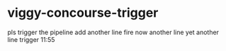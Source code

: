 # viggy-concourse-trigger
pls trigger the pipeline
add another line fire now
another line
yet another line
trigger
11:55
